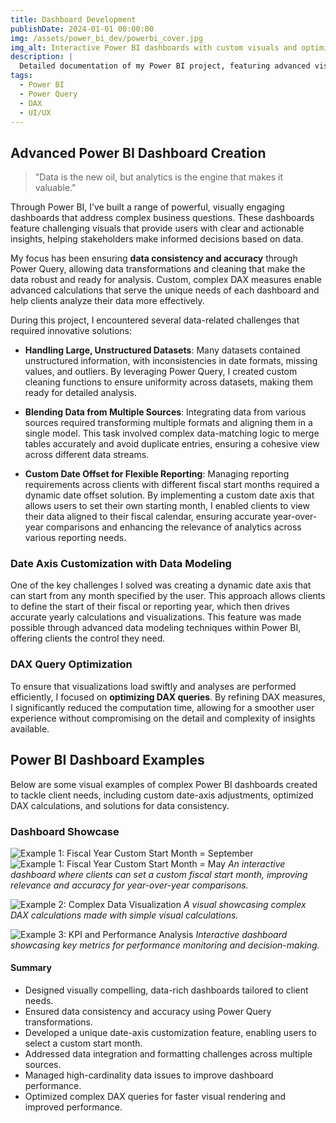 ```yaml
---
title: Dashboard Development
publishDate: 2024-01-01 00:00:00
img: /assets/power_bi_dev/powerbi_cover.jpg
img_alt: Interactive Power BI dashboards with custom visuals and optimized DAX calculations
description: |
  Detailed documentation of my Power BI project, featuring advanced visuals, data challenges, and optimized DAX measures to improve a report performance.
tags:
  - Power BI
  - Power Query
  - DAX
  - UI/UX
---
```


## Advanced Power BI Dashboard Creation

> "Data is the new oil, but analytics is the engine that makes it valuable."

Through Power BI, I’ve built a range of powerful, visually engaging dashboards that address complex business questions. These dashboards feature challenging visuals that provide users with clear and actionable insights, helping stakeholders make informed decisions based on data.

My focus has been ensuring **data consistency and accuracy** through Power Query, allowing data transformations and cleaning that make the data robust and ready for analysis. Custom, complex DAX measures enable advanced calculations that serve the unique needs of each dashboard and help clients analyze their data more effectively.

During this project, I encountered several data-related challenges that required innovative solutions:

- **Handling Large, Unstructured Datasets**: Many datasets contained unstructured information, with inconsistencies in date formats, missing values, and outliers. By leveraging Power Query, I created custom cleaning functions to ensure uniformity across datasets, making them ready for detailed analysis.
  
- **Blending Data from Multiple Sources**: Integrating data from various sources required transforming multiple formats and aligning them in a single model. This task involved complex data-matching logic to merge tables accurately and avoid duplicate entries, ensuring a cohesive view across different data streams.
  
- **Custom Date Offset for Flexible Reporting**: Managing reporting requirements across clients with different fiscal start months required a dynamic date offset solution. By implementing a custom date axis that allows users to set their own starting month, I enabled clients to view their data aligned to their fiscal calendar, ensuring accurate year-over-year comparisons and enhancing the relevance of analytics across various reporting needs.

### Date Axis Customization with Data Modeling

One of the key challenges I solved was creating a dynamic date axis that can start from any month specified by the user. This approach allows clients to define the start of their fiscal or reporting year, which then drives accurate yearly calculations and visualizations. This feature was made possible through advanced data modeling techniques within Power BI, offering clients the control they need.

### DAX Query Optimization

To ensure that visualizations load swiftly and analyses are performed efficiently, I focused on **optimizing DAX queries**. By refining DAX measures, I significantly reduced the computation time, allowing for a smoother user experience without compromising on the detail and complexity of insights available.

## Power BI Dashboard Examples

Below are some visual examples of complex Power BI dashboards created to tackle client needs, including custom date-axis adjustments, optimized DAX calculations, and solutions for data consistency.

### Dashboard Showcase

![Example 1: Fiscal Year Custom Start Month = September](/assets/power_bi_dev/start_month1.png)
![Example 1: Fiscal Year Custom Start Month = May](/assets/power_bi_dev/start_month2.png)
*An interactive dashboard where clients can set a custom fiscal start month, improving relevance and accuracy for year-over-year comparisons.*

![Example 2: Complex Data Visualization](/assets/power_bi_dev/visual_calculation.png)
*A visual showcasing complex DAX calculations made with simple visual calculations.*

![Example 3: KPI and Performance Analysis](/assets/power_bi_dev/kpi.png)
*Interactive dashboard showcasing key metrics for performance monitoring and decision-making.*

#### Summary

- Designed visually compelling, data-rich dashboards tailored to client needs.
- Ensured data consistency and accuracy using Power Query transformations.
- Developed a unique date-axis customization feature, enabling users to select a custom start month.
- Addressed data integration and formatting challenges across multiple sources.
- Managed high-cardinality data issues to improve dashboard performance.
- Optimized complex DAX queries for faster visual rendering and improved performance.

